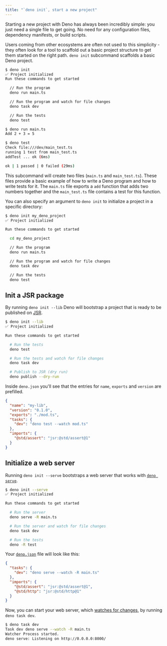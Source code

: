 ```yaml
---
title: "`deno init`, start a new project"
---
```


Starting a new project with Deno has always been incredibly simple: you just
need a single file to get going. No need for any configuration files, dependency
manifests, or build scripts.

Users coming from other ecosystems are often not used to this simplicity - they
often look for a tool to scaffold out a basic project structure to get them
started on the right path. `deno init` subcommand scaffolds a basic Deno
project.

```sh
$ deno init
✅ Project initialized
Run these commands to get started

  // Run the program
  deno run main.ts

  // Run the program and watch for file changes
  deno task dev

  // Run the tests
  deno test

$ deno run main.ts
Add 2 + 3 = 5

$ deno test
Check file:///dev/main_test.ts
running 1 test from main_test.ts
addTest ... ok (6ms)

ok | 1 passed | 0 failed (29ms)
```

This subcommand will create two files (`main.ts` and `main_test.ts`). These
files provide a basic example of how to write a Deno program and how to write
tests for it. The `main.ts` file exports a `add` function that adds two numbers
together and the `main_test.ts` file contains a test for this function.

You can also specify an argument to `deno init` to initialize a project in a
specific directory:

```sh
$ deno init my_deno_project
✅ Project initialized

Run these commands to get started

  cd my_deno_project

  // Run the program
  deno run main.ts

  // Run the program and watch for file changes
  deno task dev

  // Run the tests
  deno test
```

## Init a JSR package

By running `deno init --lib` Deno will bootstrap a project that is ready to be
published on [JSR](https://jsr.io/).

```sh
$ deno init --lib
✅ Project initialized

Run these commands to get started

  # Run the tests
  deno test

  # Run the tests and watch for file changes
  deno task dev

  # Publish to JSR (dry run)
  deno publish --dry-run
```

Inside `deno.json` you'll see that the entries for `name`, `exports` and
`version` are prefilled.

```json
{
  "name": "my-lib",
  "version": "0.1.0",
  "exports": "./mod.ts",
  "tasks": {
    "dev": "deno test --watch mod.ts"
  },
  "imports": {
    "@std/assert": "jsr:@std/assert@1"
  }
}
```

## Initialize a web server

Running `deno init --serve` bootstraps a web server that works with
[`deno serve`](./serve).

```sh
$ deno init --serve
✅ Project initialized

Run these commands to get started

  # Run the server
  deno serve -R main.ts

  # Run the server and watch for file changes
  deno task dev

  # Run the tests
  deno -R test
```

Your [`deno.json`](../getting_started/configuration_file) file will look like
this:

```json
{
  "tasks": {
    "dev": "deno serve --watch -R main.ts"
  },
  "imports": {
    "@std/assert": "jsr:@std/assert@1",
    "@std/http": "jsr:@std/http@1"
  }
}
```

Now, you can start your web server, which
[watches for changes](../getting_started/command_line_interface#watch-mode), by
running `deno task dev`.

```sh
$ deno task dev
Task dev deno serve --watch -R main.ts
Watcher Process started.
deno serve: Listening on http://0.0.0.0:8000/
```
